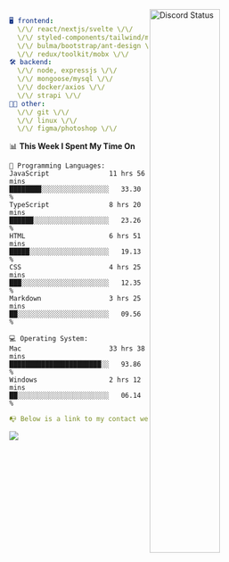 
<a href="https://discord.com/users/279302975371870218" target="_blank">
    <img width="50%" align="right" alt="Discord Status" src="https://lanyard.cnrad.dev/api/279302975371870218?bg=161B22&borderRadius=5px%205px%200%200&hideTimestamp=true&idleMessage=Just%20chillin%27%20at%20the%20moment&animated=true">
</a>

```yaml
🖥️ frontend: 
  \/\/ react/nextjs/svelte \/\/
  \/\/ styled-components/tailwind/mui/
  \/\/ bulma/bootstrap/ant-design \/\/
  \/\/ redux/toolkit/mobx \/\/
🛠 backend: 
  \/\/ node, expressjs \/\/
  \/\/ mongoose/mysql \/\/
  \/\/ docker/axios \/\/
  \/\/ strapi \/\/
👨‍💻 other: 
  \/\/ git \/\/ 
  \/\/ linux \/\/
  \/\/ figma/photoshop \/\/
```
<!--START_SECTION:waka-->
📊 **This Week I Spent My Time On** 

```text
💬 Programming Languages: 
JavaScript               11 hrs 56 mins      ████████░░░░░░░░░░░░░░░░░   33.30 % 
TypeScript               8 hrs 20 mins       ██████░░░░░░░░░░░░░░░░░░░   23.26 % 
HTML                     6 hrs 51 mins       █████░░░░░░░░░░░░░░░░░░░░   19.13 % 
CSS                      4 hrs 25 mins       ███░░░░░░░░░░░░░░░░░░░░░░   12.35 % 
Markdown                 3 hrs 25 mins       ██░░░░░░░░░░░░░░░░░░░░░░░   09.56 % 

💻 Operating System: 
Mac                      33 hrs 38 mins      ███████████████████████░░   93.86 % 
Windows                  2 hrs 12 mins       ██░░░░░░░░░░░░░░░░░░░░░░░   06.14 % 
```


<!--END_SECTION:waka-->
```yaml
📭 Below is a link to my contact website 
```
<a href="https://mxns.xyz" target="_black"> <img src="https://img.shields.io/badge/website-161B22?style=for-the-badge&logo=About.me&logoColor=white"></img> <a/>
